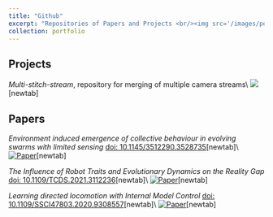 ```yaml
---
title: "Github"
excerpt: "Repositories of Papers and Projects <br/><img src='/images/port_it.jpeg'>"
collection: portfolio
---
```

**Projects**
-
_Multi-stitch-stream_, repository for merging of multiple camera streams\\
[<img src="/images/port_it.jpeg">](https://github.com/fudavd/EC_swarm)[newtab]


**Papers**
-
_Environment induced emergence of collective behaviour in evolving swarms with limited sensing_ [doi: 10.1145/3512290.3528735](https://doi.org/10.1145/3512290.3528735)[newtab]\\
[![Paper](https://img.youtube.com/vi/yhKFvpLa9iI/0.jpg)](https://github.com/fudavd/EC_swarm)[newtab]

_The Influence of Robot Traits and Evolutionary Dynamics on the Reality Gap_ [doi: 10.1109/TCDS.2021.3112236](https://doi.org/10.1109/TCDS.2021.3112236)[newtab]\\
[![Paper](https://img.youtube.com/vi/spetUQIfPdM/0.jpg)](https://github.com/fudavd/revolve/tree/IEEE-TCDS_2021)[newtab]

_Learning directed locomotion with Internal Model Control_ [doi: 10.1109/SSCI47803.2020.9308557](https://doi.org/10.1109/SSCI47803.2020.9308557)[newtab]\\
[![Paper](https://img.youtube.com/vi/TgC0gHII7mg/0.jpg)](https://github.com/fudavd/revolve/tree/learning)[newtab]
